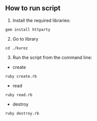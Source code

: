 ## How to run script

1. Install the required libraries:

```
gem install httparty
```
2. Go to library

```
cd ./kuroz
```

3. Run the script from the command line:

- create
```
ruby create.rb
```
- read
```
ruby read.rb
```
- destroy
```
ruby destroy.rb
```
